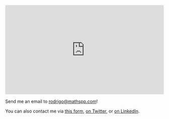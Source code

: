 <iframe width="100%" style="aspect-ratio: 1920/1080" src="https://www.youtube.com/embed/xkmjGXo34iQ" title="Welcome! 🐍🚀" frameborder="0" allow="accelerometer; autoplay; clipboard-write; encrypted-media; gyroscope; picture-in-picture; web-share" allowfullscreen></iframe>



Send me an email to [rodrigo@mathspp.com](mailto:rodrigo@mathspp.com)!

You can also contact me via [this form](/contact-me), [on Twitter](https://twitter.com/mathsppblog), or [on LinkedIn](https://linkedin.com/in/rodrigo-girão-serrão).
